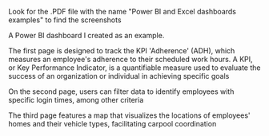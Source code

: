 Look for the .PDF file with the name "Power BI and Excel dashboards examples" to find the screenshots

A Power BI dashboard I created as an example. 

The first page is designed to track the KPI 'Adherence' (ADH), which measures an employee's adherence to their scheduled work hours. A KPI, or Key Performance Indicator, is a quantifiable measure used to evaluate the success of an organization or individual in achieving specific goals

On the second page, users can filter data to identify employees with specific login times, among other criteria

The third page features a map that visualizes the locations of employees' homes and their vehicle types, facilitating carpool coordination
